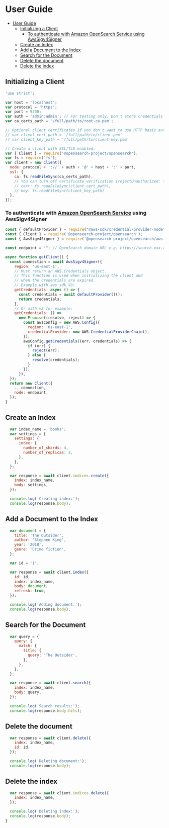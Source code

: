 # User Guide

- [User Guide](#user-guide)
  - [Initializing a Client](#initializing-a-client)
    - [To authenticate with Amazon OpenSearch Service using AwsSigv4Signer](#to-authenticate-with-amazon-opensearch-service-using-awssigv4signer)
  - [Create an Index](#create-an-index)
  - [Add a Document to the Index](#add-a-document-to-the-index)
  - [Search for the Document](#search-for-the-document)
  - [Delete the document](#delete-the-document)
  - [Delete the index](#delete-the-index)

## Initializing a Client
```javascript
'use strict';

var host = 'localhost';
var protocol = 'https';
var port = 9200;
var auth = 'admin:admin'; // For testing only. Don't store credentials in code.
var ca_certs_path = '/full/path/to/root-ca.pem';

// Optional client certificates if you don't want to use HTTP basic authentication.
// var client_cert_path = '/full/path/to/client.pem'
// var client_key_path = '/full/path/to/client-key.pem'

// Create a client with SSL/TLS enabled.
var { Client } = require('@opensearch-project/opensearch');
var fs = require('fs');
var client = new Client({
  node: protocol + '://' + auth + '@' + host + ':' + port,
  ssl: {
    ca: fs.readFileSync(ca_certs_path),
    // You can turn off certificate verification (rejectUnauthorized: false) if you're using self-signed certificates with a hostname mismatch.
    // cert: fs.readFileSync(client_cert_path),
    // key: fs.readFileSync(client_key_path)
  },
});
```

### To authenticate with [Amazon OpenSearch Service](https://aws.amazon.com/opensearch-service/) using AwsSigv4Signer

```javascript
const { defaultProvider } = require("@aws-sdk/credential-provider-node");
const { Client } = require('@opensearch-project/opensearch');
const { AwsSigv4Signer } = require('@opensearch-project/opensearch/aws');

const endpoint = ""; // OpenSearch domain URL e.g. https://search-xxx.region.es.amazonaws.com

async function getClient() {
  const connection = await AwsSigv4Signer({
    region: 'us-east-1',
    // Must return an AWS.Credentials object.
    // This function is used when initializing the client and
    // when the credentials are expired.
    // Example with aws sdk V3:
    getCredentials: async () => {
      const credentials = await defaultProvider()();
      return credentials;
    },
    // Or with v2 for example:
    getCredentials: () =>
      new Promise((resolve, reject) => {
        const awsConfig = new AWS.Config({
          region: 'us-east-1',
          credentialProvider: new AWS.CredentialProviderChain(),
        });
        awsConfig.getCredentials((err, credentials) => {
          if (err) {
            reject(err);
          } else {
            resolve(credentials);
          }
        });
      }),
  });
  return new Client({
    ...connection,
    node: endpoint,
  });
}
```

## Create an Index

```javascript
  var index_name = 'books';
  var settings = {
    settings: {
      index: {
        number_of_shards: 4,
        number_of_replicas: 3,
      },
    },
  };

  var response = await client.indices.create({
    index: index_name,
    body: settings,
  });

  console.log('Creating index:');
  console.log(response.body);
```

## Add a Document to the Index

```javascript
  var document = {
    title: 'The Outsider',
    author: 'Stephen King',
    year: '2018',
    genre: 'Crime fiction',
  };

  var id = '1';

  var response = await client.index({
    id: id,
    index: index_name,
    body: document,
    refresh: true,
  });

  console.log('Adding document:');
  console.log(response.body);
```

## Search for the Document

```javascript
  var query = {
    query: {
      match: {
        title: {
          query: 'The Outsider',
        },
      },
    },
  };

  var response = await client.search({
    index: index_name,
    body: query,
  });

  console.log('Search results:');
  console.log(response.body.hits);
```

## Delete the document

```javascript
  var response = await client.delete({
    index: index_name,
    id: id,
  });

  console.log('Deleting document:');
  console.log(response.body);
```

## Delete the index

```javascript
  var response = await client.indices.delete({
    index: index_name,
  });

  console.log('Deleting index:');
  console.log(response.body);
}
```
